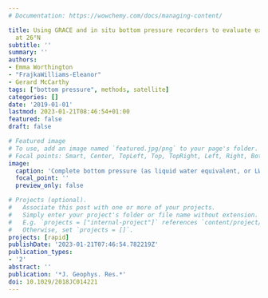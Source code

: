 ```yaml
---
# Documentation: https://wowchemy.com/docs/managing-content/

title: Using GRACE and in situ bottom pressure recorders to evaluate external transports
  at 26°N
subtitle: ''
summary: ''
authors:
- Emma Worthington
- "FrajkaWilliams-Eleanor"
- Gerard McCarthy
tags: ["bottom pressure", methods, satellite]
categories: []
date: '2019-01-01'
lastmod: 2023-01-21T08:46:54+01:00
featured: false
draft: false

# Featured image
# To use, add an image named `featured.jpg/png` to your page's folder.
# Focal points: Smart, Center, TopLeft, Top, TopRight, Left, Right, BottomLeft, Bottom, BottomRight.
image:
  caption: 'Complete bottom pressure (as liquid water equivalent, or LWE) time series for the WB2 mooring; adjusted for instrument drift using Gravity Recovery and Climate Experiment data, with data gaps filled with a modified annual cycle, and with overlapping sections replaced by a weighted mean.'
  focal_point: ''
  preview_only: false

# Projects (optional).
#   Associate this post with one or more of your projects.
#   Simply enter your project's folder or file name without extension.
#   E.g. `projects = ["internal-project"]` references `content/project/deep-learning/index.md`.
#   Otherwise, set `projects = []`.
projects: [rapid]
publishDate: '2023-01-21T07:46:54.782219Z'
publication_types:
- '2'
abstract: ''
publication: '*J. Geophys. Res.*'
doi: 10.1029/2018JC014221
---
```

